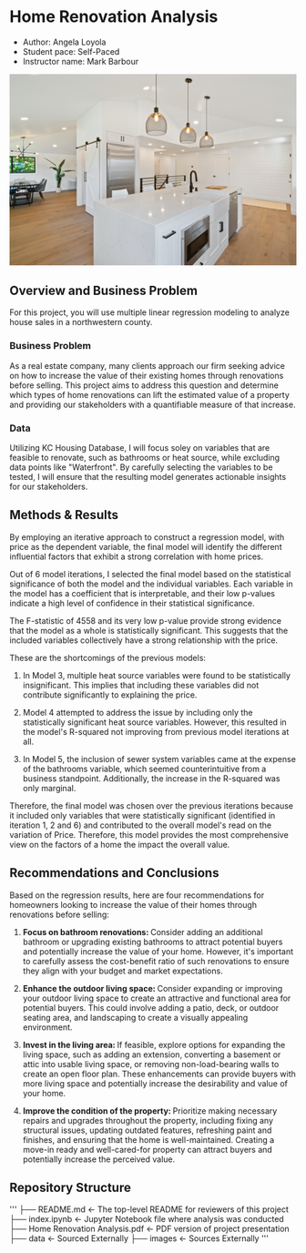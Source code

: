 # Home Renovation Analysis 

* Author: Angela Loyola
* Student pace: Self-Paced
* Instructor name: Mark Barbour

![Home Renovation](home_reno.jpg)

## Overview and Business Problem

For this project, you will use multiple linear regression modeling to analyze house sales in a northwestern county.

### Business Problem

As a real estate company, many clients approach our firm seeking advice on how to increase the value of their existing homes through renovations before selling. This project aims to address this question and determine which types of home renovations can lift the estimated value of a property and providing our stakeholders with a quantifiable measure of that increase. 

### Data

Utilizing KC Housing Database, I will focus soley on variables that are feasible to renovate, such as bathrooms or heat source, while excluding data points like "Waterfront". By carefully selecting the variables to be tested, I will ensure that the resulting model generates actionable insights for our stakeholders.

## Methods & Results

By employing an iterative approach to construct a regression model, with price as the dependent variable, the final model will  identify the different influential factors that exhibit a strong correlation with home prices. 

Out of 6 model iterations, I selected the final model based on the statistical significance of both the model and the individual variables. Each variable in the model has a coefficient that is interpretable, and their low p-values indicate a high level of confidence in their statistical significance.

The F-statistic of 4558 and its very low p-value provide strong evidence that the model as a whole is statistically significant. This suggests that the included variables collectively have a strong relationship with the price.

These are the shortcomings of the previous models:

1. In Model 3, multiple heat source variables were found to be statistically insignificant. This implies that including these variables did not contribute significantly to explaining the price.

2. Model 4 attempted to address the issue by including only the statistically significant heat source variables. However, this resulted in the model's R-squared not improving from previous model iterations at all. 

3. In Model 5, the inclusion of sewer system variables came at the expense of the bathrooms variable, which seemed counterintuitive from a business standpoint. Additionally, the increase in the R-squared was only marginal.

Therefore, the final model was chosen over the previous iterations because it included only variables that were statistically significant (identified in iteration 1, 2 and 6) and contributed to the overall model's read on the variation of Price. Therefore, this model provides the most comprehensive view on the factors of a home the impact the overall value. 

## Recommendations and Conclusions 

Based on the regression results, here are four recommendations for homeowners looking to increase the value of their homes through renovations before selling:

1. <b> Focus on bathroom renovations: </b> Consider adding an additional bathroom or upgrading existing bathrooms to attract potential buyers and potentially increase the value of your home. However, it's important to carefully assess the cost-benefit ratio of such renovations to ensure they align with your budget and market expectations.

2. <b> Enhance the outdoor living space: </b>  Consider expanding or improving your outdoor living space to create an attractive and functional area for potential buyers. This could involve adding a patio, deck, or outdoor seating area, and landscaping to create a visually appealing environment.

3. <b> Invest in the living area: </b> If feasible, explore options for expanding the living space, such as adding an extension, converting a basement or attic into usable living space, or removing non-load-bearing walls to create an open floor plan. These enhancements can provide buyers with more living space and potentially increase the desirability and value of your home.

4. <b> Improve the condition of the property: </b> Prioritize making necessary repairs and upgrades throughout the property, including fixing any structural issues, updating outdated features, refreshing paint and finishes, and ensuring that the home is well-maintained. Creating a move-in ready and well-cared-for property can attract buyers and potentially increase the perceived value.

## Repository Structure 

'''
├── README.md                           <- The top-level README for reviewers of this project
├── index.ipynb   <- Jupyter Notebook file where analysis was conducted 
├── Home Renovation Analysis.pdf         <- PDF version of project presentation
├── data   <- Sourced Externally 
├── images <- Sources Externally
'''